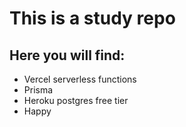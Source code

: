 # This is a study repo
## Here you will find:
- Vercel serverless functions
- Prisma
- Heroku postgres free tier
- Happy